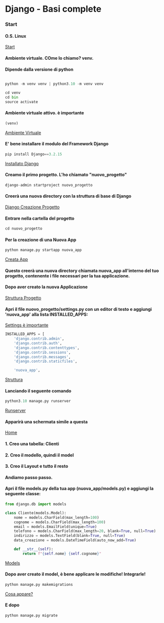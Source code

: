 # Django - Basi complete

### Start

#### O.S. Linux


[Start](https://github.com/pasqualeclarizio83/django/blob/main/start.png)



#### Ambiente virtuale. COme lo chiamo? venv.
#### Dipende dalla versione di python

```python

python -m venv venv | python3.10 -m venv venv

cd venv
cd bin
source activate

```
#### Ambiente virtuale attivo. è importante

```python
(venv)
```


[Ambiente Virtuale](https://github.com/pasqualeclarizio83/django/blob/main/venv.png)

#### E' bene installare il modulo del Framework Django

```python
pip install Django==3.2.15
```

[Installato Django](https://github.com/pasqualeclarizio83/django/blob/main/django_install.png)

#### Creamo il primo progetto. L'ho chiamato "nuovo_progetto"

```python
django-admin startproject nuovo_progetto
```

#### Creerà una nuova directory con la struttura di base di Django

[Django Creazione Progetto](https://github.com/pasqualeclarizio83/django/blob/main/django_creato.png)

#### Entrare nella cartella del progetto

```python
cd nuovo_progetto
```
#### Per la creazione di una Nuova App

```python
python manage.py startapp nuova_app
```

[Creata App](https://github.com/pasqualeclarizio83/django/blob/main/creata_app.png)

#### Questo creerà una nuova directory chiamata nuova_app all'interno del tuo progetto, contenente i file necessari per la tua applicazione.

#### Dopo aver creato la nuova Applicazione


[Struttura Progetto](https://github.com/pasqualeclarizio83/django/blob/main/struttura.png)

#### Apri il file nuovo_progetto/settings.py con un editor di testo e aggiungi 'nuova_app' alla lista INSTALLED_APPS:

[Settings è importante](https://github.com/pasqualeclarizio83/django/blob/main/settings.png)

```python
INSTALLED_APPS = [
    'django.contrib.admin',
    'django.contrib.auth',
    'django.contrib.contenttypes',
    'django.contrib.sessions',
    'django.contrib.messages',
    'django.contrib.staticfiles',

    'nuova_app',
```

[Struttura](https://github.com/pasqualeclarizio83/django/blob/main/settings.png)

#### Lanciando il seguente comando

```python
python3.10 manage.py runserver
```

[Runserver](https://github.com/pasqualeclarizio83/django/blob/main/runserver.png)

#### Apparirà una schermata simile a questa

[Home](https://github.com/pasqualeclarizio83/django/blob/main/home.png)

#### 1. Creo una tabella: Clienti
#### 2. Creo il modello, quindi il model
#### 3. Creo il Layout e tutto il resto

#### Andiamo passo passo.

#### Apri il file models.py della tua app (nuova_app/models.py) e aggiungi la seguente classe:

```python
from django.db import models

class Cliente(models.Model):
    nome = models.CharField(max_length=100)
    cognome = models.CharField(max_length=100)
    email = models.EmailField(unique=True)
    telefono = models.CharField(max_length=20, blank=True, null=True)
    indirizzo = models.TextField(blank=True, null=True)
    data_creazione = models.DateTimeField(auto_now_add=True)

    def __str__(self):
        return f"{self.nome} {self.cognome}"
```

[Models](https://github.com/pasqualeclarizio83/django/blob/main/models.png)

#### Dopo aver creato il model, è bene applicare le modifiche! Integrarle!

```python
python manage.py makemigrations
```

[Cosa appare?](https://github.com/pasqualeclarizio83/django/blob/main/models.png)

#### E dopo

```python
python manage.py migrate
```